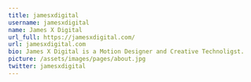 ```yaml
---
title: jamesxdigital
username: jamesxdigital
name: James X Digital
url_full: https://jamesxdigital.com/
url: jamesxdigital.com
bio: James X Digital is a Motion Designer and Creative Technoligst.
picture: /assets/images/pages/about.jpg
twitter: jamesxdigital
---
```

